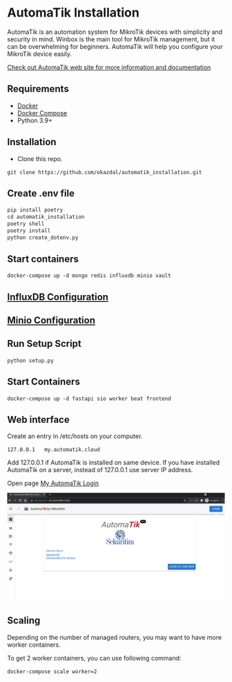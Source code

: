 # AutomaTik Installation

AutomaTik is an automation system for MikroTik devices with simplicity and security in mind. Winbox is the main tool for MikroTik management, but it can be overwhelming for beginners. AutomaTik will help you configure your MikroTik device easily.

[Check out AutomaTik web site for more information and documentation](https://automatik.cloud)


## Requirements
 - [Docker](https://docs.docker.com/get-docker/)
 - [Docker Compose](https://docs.docker.com/compose/)
 - Python 3.9+


## Installation
- Clone this repo. 

```
git clone https://github.com/okazdal/automatik_installation.git
```

## Create .env file
```
pip install poetry
cd automatik_installation
poetry shell
poetry install
python create_dotenv.py
```

## Start containers
```
docker-compose up -d mongo redis influxdb minio vault
```

## [InfluxDB Configuration](docs/influx_config.md)


## [Minio Configuration](docs/minio_config.md)

## Run Setup Script
```
python setup.py
```

## Start Containers
```
docker-compose up -d fastapi sio worker beat frontend
```

## Web interface

Create an entry in /etc/hosts on your computer.

```
127.0.0.1	my.automatik.cloud
```

Add 127.0.0.1 if AutomaTik is installed on same device. If you have installed AutomaTik on a server, instead of 127.0.0.1 use server IP address.

Open page [My AutomaTik Login](http://my.automatik.cloud)

![Login Page](docs/images/login.png)

## Scaling
Depending on the number of managed routers, you may want to have more worker containers.

To get 2 worker containers, you can use following command:

```
docker-compose scale worker=2
```